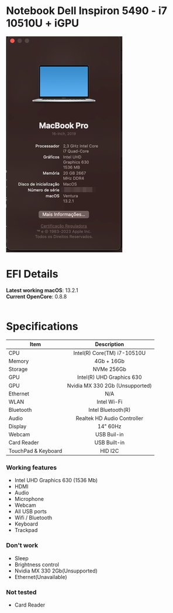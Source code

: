 # Notebook Dell Inspiron 5490 - i7 10510U + iGPU
![About This Mac - Overview](.images/about-this-mac.png)
# EFI Details
**Latest working macOS**: 13.2.1
<br>
**Current OpenCore**: 0.8.8
<br>
<br>

# Specifications
|Item|Description|
|-|:-------:|
|CPU|Intel(R) Core(TM) i7-10510U|
|Memory|4Gb + 16Gb
|Storage|NVMe 256Gb|
|GPU|Intel(R) UHD Graphics 630|
|GPU|Nvidia MX 330 2Gb (Unsupported)|
|Ethernet|N/A|
|WLAN|Intel Wi-Fi|
|Bluetooth|Intel Bluetooth(R)|
|Audio|Realtek HD Audio Controller|
|Display|14" 60Hz|
|Webcam|USB Buil-in|
|Card Reader|USB Built-in|
|TouchPad & Keyboard|HID I2C|

### Working features
- Intel UHD Graphics 630 (1536 Mb)
- HDMI
- Audio 
- Microphone
- Webcam
- All USB ports
- Wifi / Bluetooth
- Keyboard
- Trackpad

### Don't work
- Sleep
- Brightness control
- Nvidia MX 330 2Gb(Unsupported)
- Ethernet(Unavailable)

### Not tested
- Card Reader
